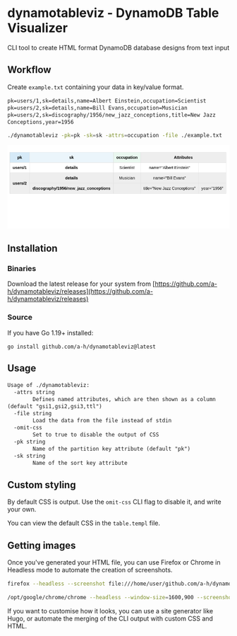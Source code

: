 # dynamotableviz - DynamoDB Table Visualizer

CLI tool to create HTML format DynamoDB database designs from text input

## Workflow

Create `example.txt` containing your data in key/value format.

```
pk=users/1,sk=details,name=Albert Einstein,occupation=Scientist
pk=users/2,sk=details,name=Bill Evans,occupation=Musician
pk=users/2,sk=discography/1956/new_jazz_conceptions,title=New Jazz Conceptions,year=1956
```

```bash
./dynamotableviz -pk=pk -sk=sk -attrs=occupation -file ./example.txt
```

![Web browser rendering of output](screenshot.png)

## Installation

### Binaries

Download the latest release for your system from [https://github.com/a-h/dynamotableviz/releases](https://github.com/a-h/dynamotableviz/releases)

### Source

If you have Go 1.19+ installed:

```
go install github.com/a-h/dynamotableviz@latest
```

## Usage

```
Usage of ./dynamotableviz:
  -attrs string
        Defines named attributes, which are then shown as a column (default "gsi1,gsi2,gsi3,ttl")
  -file string
        Load the data from the file instead of stdin
  -omit-css
        Set to true to disable the output of CSS
  -pk string
        Name of the partition key attribute (default "pk")
  -sk string
        Name of the sort key attribute
```

## Custom styling

By default CSS is output. Use the `omit-css` CLI flag to disable it, and write your own.

You can view the default CSS in the `table.templ` file.

## Getting images

Once you've generated your HTML file, you can use Firefox or Chrome in Headless mode to automate the creation of screenshots.

```bash
firefox --headless --screenshot file:///home/user/github.com/a-h/dynamotableviz/index.html
```

```bash
/opt/google/chrome/chrome --headless --window-size=1600,900 --screenshot=screenshot.png --screenshot file:///path/to/file/index.html
```

If you want to customise how it looks, you can use a site generator like Hugo, or automate the merging of the CLI output with custom CSS and HTML.


